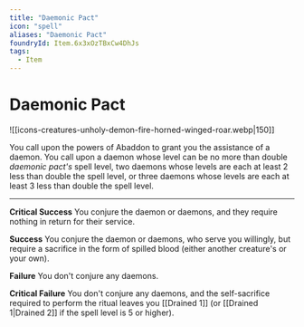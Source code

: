 ```yaml
---
title: "Daemonic Pact"
icon: "spell"
aliases: "Daemonic Pact"
foundryId: Item.6x3xOzTBxCw4DhJs
tags:
  - Item
---
```


# Daemonic Pact
![[icons-creatures-unholy-demon-fire-horned-winged-roar.webp|150]]

You call upon the powers of Abaddon to grant you the assistance of a daemon. You call upon a daemon whose level can be no more than double _daemonic pact's_ spell level, two daemons whose levels are each at least 2 less than double the spell level, or three daemons whose levels are each at least 3 less than double the spell level.

* * *

**Critical Success** You conjure the daemon or daemons, and they require nothing in return for their service.

**Success** You conjure the daemon or daemons, who serve you willingly, but require a sacrifice in the form of spilled blood (either another creature's or your own).

**Failure** You don't conjure any daemons.

**Critical Failure** You don't conjure any daemons, and the self-sacrifice required to perform the ritual leaves you [[Drained 1]] (or [[Drained 1|Drained 2]] if the spell level is 5 or higher).
